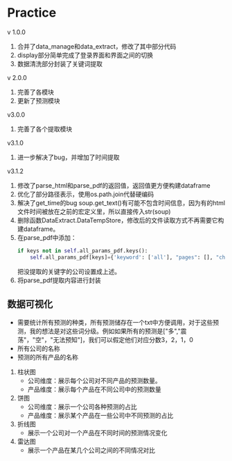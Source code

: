# Practice
v 1.0.0
1. 合并了data_manage和data_extract，修改了其中部分代码
2. display部分简单完成了登录界面和界面之间的切换
3. 数据清洗部分封装了关键词提取

v 2.0.0
1. 完善了各模块
2. 更新了预测模块

v3.0.0
1. 完善了各个提取模块

v3.1.0
1. 进一步解决了bug，并增加了时间提取

v3.1.2
1. 修改了parse_html和parse_pdf的返回值，返回值更方便构建dataframe
2. 优化了部分路径表示，使用os.path.join代替硬编码
3. 解决了get_time的bug
   soup.get_text()有可能不包含时间信息，因为有的html文件时间被放在之前的宏定义里，所以直接传入str(soup)
4. 删除函数DataExtract.DataTempStore，修改后的文件读取方式不再需要它构建dataframe。
5. 在parse_pdf中添加：
   ```python
   if keys not in self.all_params_pdf.keys():
       self.all_params_pdf[keys]={'keyword': ['all'], "pages": [], "chart": None, "distance": 15}
   ```
   把没提取的关键字的公司设置成上述。
6. 将parse_pdf提取内容进行封装
## 数据可视化
* 需要统计所有预测的种类，所有预测储存在一个txt中方便调用，对于这些预测，我的想法是对这些词分级。例如如果所有的预测是\["多","震荡"，"空"，"无法预知"\]，我们可以假定他们对应分数3，2，1，0
* 所有公司的名称
* 预测的所有产品的名称

1. 柱状图
   * 公司维度：展示每个公司对不同产品的预测数量。
   * 产品维度：展示每个产品在不同公司中的预测数量
2. 饼图
   * 公司维度：展示一个公司各种预测的占比
   * 产品维度：展示某个产品在一些公司中不同预测的占比
3. 折线图
   * 展示一个公司对一个产品在不同时间的预测情况变化
4. 雷达图
   * 展示一个产品在某几个公司之间的不同情况对比
